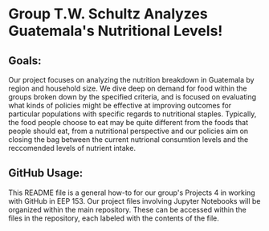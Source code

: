 # Group T.W. Schultz Analyzes Guatemala's Nutritional Levels!

## Goals: 
Our project focuses on analyzing the nutrition breakdown in Guatemala by region and household size. We dive deep on demand for food within the groups broken down by the specified criteria, and is focused on evaluating what kinds of policies might be effective at improving outcomes for particular populations with specific regards to nutritional staples. Typically, the food people choose to eat may be quite different from the foods that people should eat, from a nutritional perspective and our policies aim on closing the bag between the current nutrional consumtion levels and the reccomended levels of nutrient intake.

## GitHub Usage:
This README file is a general how-to for our group's Projects 4 in working with GitHub in EEP 153.
Our project files involving Jupyter Notebooks will be organized within the main repository. These can be accessed within the files in the repository, each labeled with the contents of the file.
